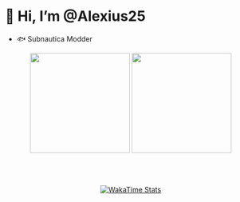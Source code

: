 # 👋 Hi, I’m @Alexius25

- 🐟 Subnautica Modder
<div align="center">
    <img alt="" height=200 align="center" src="https://github-readme-stats.vercel.app/api?username=Alexius25&show_icons=true&theme=blueberry&hide_border=true&count_private=true" />
    <img alt="" height=200 align="center" src="https://github-readme-stats.vercel.app/api/top-langs/?username=Alexius25&layout=compact&theme=blueberry&hide_border=true&count_private=true" />
    <br>
    <br>
    <a href="https://discord.com/users/1253059454958567535"><img alt="" src="https://lanyard-profile-readme.vercel.app/api/1253059454958567535?theme=dark&bg=242938&borderRadius=4px&hideActivity=whenNotUsed"></a>
    <br>
    <br>
    <br>
    
[![WakaTime Stats](https://github-readme-stats.vercel.app/api/wakatime?username=Alexius25&theme=blueberry&hide_border=true)](https://wakatime.com/@Alexius25)
    
</div>
<!---
Alexius25/Alexius25 is a ✨ special ✨ repository because its `README.md` (this file) appears on your GitHub profile.
You can click the Preview link to take a look at your changes.
--->
